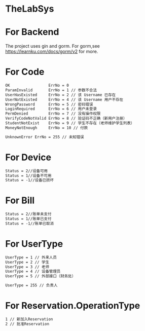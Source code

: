 # TheLabSys

# For Backend

The project uses gin and gorm.
For gorm,see https://learnku.com/docs/gorm/v2 for more.


# For Code

```txt
OK                 ErrNo = 0
ParamInvalid       ErrNo = 1 // 参数不合法
UserHasExisted     ErrNo = 2 // 该 Username 已存在
UserNotExisted     ErrNo = 4 // 该 Username 用户不存在
WrongPassword      ErrNo = 5 // 密码错误
LoginRequired      ErrNo = 6 // 用户未登录
PermDenied         ErrNo = 7 // 没有操作权限
VerifyCodeNotValid ErrNo = 8 // 验证码不正确（新用户注册）
StudentNotExist    ErrNo = 9 // 学生不存在（老师维护学生列表）
MoneyNotEnough     ErrNo = 10 // 付款

UnknownError ErrNo = 255 // 未知错误
```


# For Device

```txt
Status = 2//设备可用
Status = 1//设备不可用
Status = -1//设备已损坏
```

# For Bill

```txt
Status = 2//账单未支付
Status = 1//账单已支付
Status = -1//账单已取消
```
# For UserType

```txt
UserType = 1 // 外来人员
UserType = 2 // 学生
UserType = 3 // 老师
UserType = 4 // 设备管理员
UserType = 5 // 外部接口（财务处）

UserType = 255 // 负责人
```

# For Reservation.OperationType
```txt
1 // 新加入Reservation
2 // 批准Reservation
```
